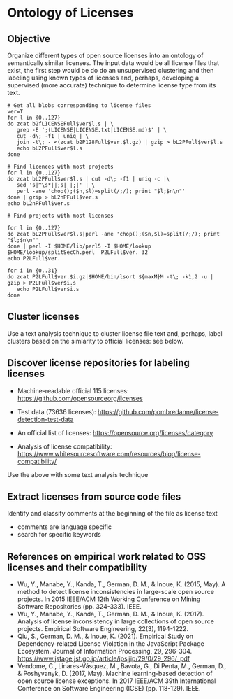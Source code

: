 # Ontology of Licenses

## Objective

Organize different types of open source licenses into an ontology of
semantically similar licenses.  The input data would be all license
files that exist, the first step would be do do an unsupervised
clustering and then labeling using known types of licenses and,
perhaps, developing a supervised (more accurate) technique to
determine license type from its text.

```
# Get all blobs corresponding to license files
ver=T
for l in {0..127}
do zcat b2fLICENSEFull$ver$l.s | \
   grep -E ';(LICENSE|LICENSE.txt|LICENSE.md)$' | \
   cut -d\; -f1 | uniq | \
   join -t\; - <(zcat b2P128Full$ver.$l.gz) | gzip > bL2PFull$ver$l.s
   echo bL2PFull$ver$l.s
done

# Find licences with most projects
for l in {0..127}
do zcat bL2PFull$ver$l.s | cut -d\; -f1 | uniq -c |\
   sed 's|^\s*||;s| |;|' | \
   perl -ane 'chop();($n,$l)=split(/;/); print "$l;$n\n"'
done | gzip > bL2nPFull$ver.s
echo bL2nPFull$ver.s

# Find projects with most licenses

for l in {0..127}
do zcat bL2PFull$ver$l.s|perl -ane 'chop();($n,$l)=split(/;/); print "$l;$n\n"' 
done | perl -I $HOME/lib/perl5 -I $HOME/lookup $HOME/lookup/splitSecCh.perl  P2LFull$ver. 32
echo P2LFull$ver.

for i in {0..31}
do zcat P2LFull$ver.$i.gz|$HOME/bin/lsort ${maxM}M -t\; -k1,2 -u | gzip > P2LFull$ver$i.s
   echo P2LFull$ver$i.s
done
```

## Cluster licenses

Use a text analysis technique to cluster license file text and, perhaps, label clusters based on the simlarity to official licenses: see below. 


## Discover license repositories for labeling licenses

- Machine-readable official 115 licenses: https://github.com/opensourceorg/licenses
- Test data (73636 licenses): https://github.com/pombredanne/license-detection-test-data


- An official list of licenses: https://opensource.org/licenses/category
- Analysis of license compatibility: https://www.whitesourcesoftware.com/resources/blog/license-compatibility/

Use the above with some text analysis technique 

## Extract licenses from source code files

Identify and classify comments at the beginning of the file as license text
- comments are language specific
- search for specific keywords


## References on empirical work related to OSS licenses and their compatibility

- Wu, Y., Manabe, Y., Kanda, T., German, D. M., & Inoue, K. (2015, May). A method to detect license inconsistencies in large-scale open source projects. In 2015 IEEE/ACM 12th Working Conference on Mining Software Repositories (pp. 324-333). IEEE.
- Wu, Y., Manabe, Y., Kanda, T., German, D. M., & Inoue, K. (2017). Analysis of license inconsistency in large collections of open source projects. Empirical Software Engineering, 22(3), 1194-1222.
- Qiu, S., German, D. M., & Inoue, K. (2021). Empirical Study on Dependency-related License Violation in the JavaScript Package Ecosystem. Journal of Information Processing, 29, 296-304.  https://www.jstage.jst.go.jp/article/ipsjjip/29/0/29_296/_pdf
- Vendome, C., Linares-Vásquez, M., Bavota, G., Di Penta, M., German, D., & Poshyvanyk, D. (2017, May). Machine learning-based detection of open source license exceptions. In 2017 IEEE/ACM 39th International Conference on Software Engineering (ICSE) (pp. 118-129). IEEE.


